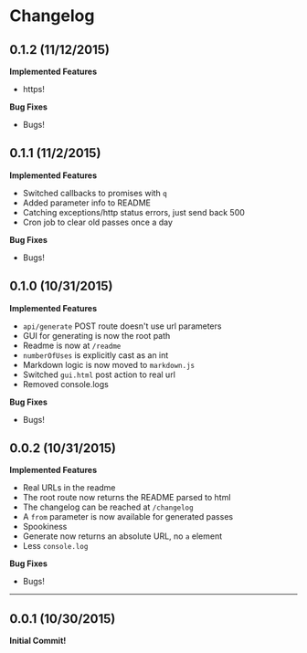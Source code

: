 # Changelog

## 0.1.2 (11/12/2015)

**Implemented Features**

- https!

**Bug Fixes**

- Bugs!

## 0.1.1 (11/2/2015)

**Implemented Features**

- Switched callbacks to promises with `q`
- Added parameter info to README
- Catching exceptions/http status errors, just send back 500
- Cron job to clear old passes once a day

**Bug Fixes**

- Bugs!

## 0.1.0 (10/31/2015)

**Implemented Features**

- `api/generate` POST route doesn't use url parameters
- GUI for generating is now the root path
- Readme is now at `/readme`
- `numberOfUses` is explicitly cast as an int
- Markdown logic is now moved to `markdown.js`
- Switched `gui.html` post action to real url
- Removed console.logs

**Bug Fixes**

- Bugs!

## 0.0.2 (10/31/2015)

**Implemented Features**

- Real URLs in the readme
- The root route now returns the README parsed to html
- The changelog can be reached at `/changelog`
- A `from` parameter is now available for generated passes
- Spookiness
- Generate now returns an absolute URL, no `a` element
- Less `console.log`

**Bug Fixes**

- Bugs!

***

## 0.0.1 (10/30/2015)

**Initial Commit!**
